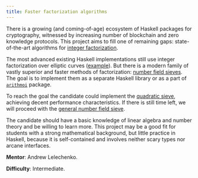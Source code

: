 ```yaml
---
title: Faster factorization algorithms
---
```


There is a growing (and coming-of-age) ecosystem of Haskell packages for cryptography, witnessed by increasing number of blockchain and zero knowledge protocols. This project aims to fill one of remaining gaps: state-of-the-art algorithms for [integer factorization](https://en.wikipedia.org/wiki/Integer_factorization).

The most advanced existing Haskell implementations still use integer factorization over elliptic curves ([example](http://hackage.haskell.org/package/arithmoi-0.10.0.0/docs/src/Math.NumberTheory.Primes.Factorisation.Montgomery.html)). But there is a modern family of vastly superior and faster methods of factorization: [number field sieves](https://en.wikipedia.org/wiki/General_number_field_sieve). The goal is to implement them as a separate Haskell library or as a part of [`arithmoi`](http://hackage.haskell.org/package/arithmoi-0.10.0.0) package.

To reach the goal the candidate could implement the [quadratic sieve](https://en.wikipedia.org/wiki/Quadratic_sieve), achieving decent performance characteristics. If there is still time left, we will proceed with the [general number field sieve](https://en.wikipedia.org/wiki/General_number_field_sieve).

The candidate should have a basic knowledge of linear algebra and number theory and be willing to learn more. This project may be a good fit for students with a strong mathematical background, but little practice in Haskell, because it is self-contained and involves neither scary types nor arcane interfaces.

**Mentor**: Andrew Lelechenko.

**Difficulty**: Intermediate.

